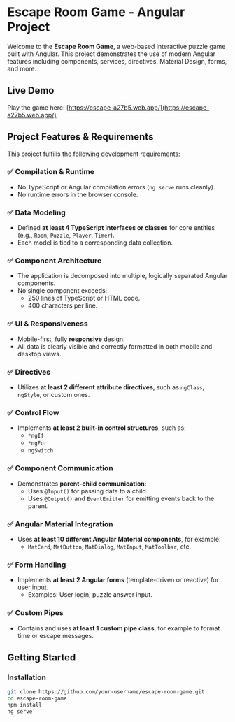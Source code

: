 # Escape Room Game - Angular Project

Welcome to the **Escape Room Game**, a web-based interactive puzzle game built with Angular. This project demonstrates the use of modern Angular features including components, services, directives, Material Design, forms, and more.

## Live Demo

Play the game here: [https://escape-a27b5.web.app/](https://escape-a27b5.web.app/)

## Project Features & Requirements

This project fulfills the following development requirements:

### ✅ Compilation & Runtime
- No TypeScript or Angular compilation errors (`ng serve` runs cleanly).
- No runtime errors in the browser console.

### ✅ Data Modeling
- Defined **at least 4 TypeScript interfaces or classes** for core entities (e.g., `Room`, `Puzzle`, `Player`, `Timer`).
- Each model is tied to a corresponding data collection.

### ✅ Component Architecture
- The application is decomposed into multiple, logically separated Angular components.
- No single component exceeds:
  - 250 lines of TypeScript or HTML code.
  - 400 characters per line.

### ✅ UI & Responsiveness
- Mobile-first, fully **responsive** design.
- All data is clearly visible and correctly formatted in both mobile and desktop views.

### ✅ Directives
- Utilizes **at least 2 different attribute directives**, such as `ngClass`, `ngStyle`, or custom ones.

### ✅ Control Flow
- Implements **at least 2 built-in control structures**, such as:
  - `*ngIf`
  - `*ngFor`
  - `ngSwitch`

### ✅ Component Communication
- Demonstrates **parent-child communication**:
  - Uses `@Input()` for passing data to a child.
  - Uses `@Output()` and `EventEmitter` for emitting events back to the parent.

### ✅ Angular Material Integration
- Uses **at least 10 different Angular Material components**, for example:
  - `MatCard`, `MatButton`, `MatDialog`, `MatInput`, `MatToolbar`, etc.

### ✅ Form Handling
- Implements **at least 2 Angular forms** (template-driven or reactive) for user input.
  - Examples: User login, puzzle answer input.

### ✅ Custom Pipes
- Contains and uses **at least 1 custom pipe class**, for example to format time or escape messages.

## Getting Started

### Installation
```bash
git clone https://github.com/your-username/escape-room-game.git
cd escape-room-game
npm install
ng serve
